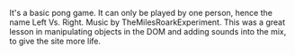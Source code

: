 It's a basic pong game. It can only be played by one person, hence the name Left Vs. Right.
Music by TheMilesRoarkExperiment.
This was a great lesson in manipulating objects in the DOM and adding sounds into the mix, to give the site more life.
